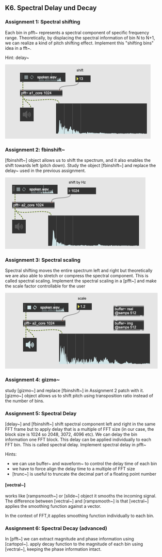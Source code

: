 ## K6. Spectral Delay und Decay

### Assignment 1: Spectral shifting
Each bin in pfft~ represents a spectral component of specific frequency range.
Theoretically, by displacing the spectral information of bin N to N+1, we can realize a kind of pitch shifting effect. Implement this "shifting bins" idea in a fft~.

Hint: delay~  

![](k6/a1.png)


### Assignment 2: fbinshift~

[fbinshift~] object allows us to shift the spectrum, and it also enables the shift towards left (pitch down). Study the object [fbinshift~] and replace the delay~ used in the previous assignment.

![](k6/a2.png)

### Assignment 3: Spectral scaling
Spectral shifting moves the entire spectrum left and right but theoretically we are also able to stretch or compress the spectral component. This is called spectral scaling. Implement the spectral scaling in a [pfft~] and make the scale factor controllable for the user

![](k6/a3.png)

### Assignment 4: gizmo~

study [gizmo~] and replace [fbinshift~] in Assignment 2 patch with it. [gizmo~] object allows us to shift pitch using transposition ratio instead of the number of bins.

### Assignment 5: Spectral Delay

[delay~] and [fbinshift~] shift spectral component left and right in the same FFT frame but to apply delay that is a multiple of FFT  size (in our case, the block size is 1024 so 2048, 3072, 4096 etc). We can delay the bin information one FFT block.
This delay can be applied individually to each FFT bin. This is called spectral delay.
Implement spectral delay in pfft~

Hints:
- we can use buffer~ and waveform~ to control the delay time of each bin
- we have to force align the delay time to a multiple of FFT size
- [trunc~] is useful to truncate the decimal part of a floating point number

#### [vectral~]
works like [rampsmooth~] or [slide~] object it smooths the incoming signal. The difference between [vectral~] and [rampsmooth~] is that [vectral~] applies the smoothing function against a vector.

In the context of FFT,it applies smoothing function individually to each bin.

### Assignment 6: Spectral Decay (advanced)

In [pfft~] we can extract magnitude and phase information using [cartopol~]. apply decay function to the magnitude of each bin using [vectral~], keeping the phase information intact.
